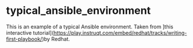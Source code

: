 # typical_ansible_environment
This is an example of a typical Ansible environment. Taken from ]this interactive tutorial](https://play.instruqt.com/embed/redhat/tracks/writing-first-playbook/)by Redhat.
